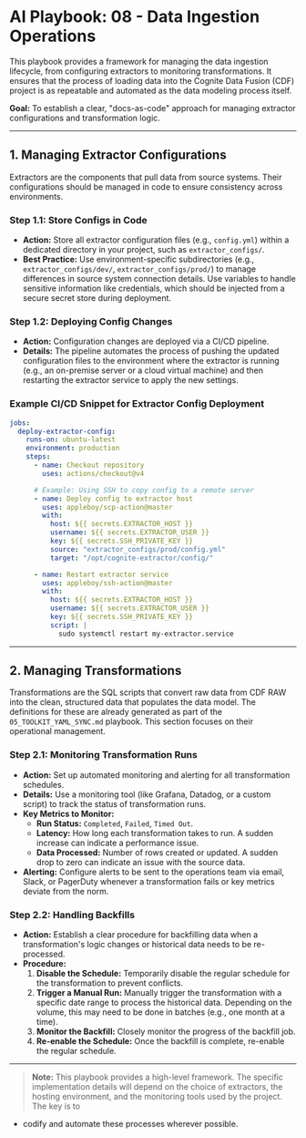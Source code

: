 # AI Playbook: 08 - Data Ingestion Operations

This playbook provides a framework for managing the data ingestion lifecycle,
from configuring extractors to monitoring transformations. It ensures that the
process of loading data into the Cognite Data Fusion (CDF) project is as
repeatable and automated as the data modeling process itself.

**Goal:** To establish a clear, "docs-as-code" approach for managing extractor
configurations and transformation logic.

______________________________________________________________________

## 1. Managing Extractor Configurations

Extractors are the components that pull data from source systems. Their
configurations should be managed in code to ensure consistency across
environments.

### Step 1.1: Store Configs in Code

- **Action:** Store all extractor configuration files (e.g., `config.yml`)
  within a dedicated directory in your project, such as `extractor_configs/`.
- **Best Practice:** Use environment-specific subdirectories (e.g.,
  `extractor_configs/dev/`, `extractor_configs/prod/`) to manage differences in
  source system connection details. Use variables to handle sensitive
  information like credentials, which should be injected from a secure secret
  store during deployment.

### Step 1.2: Deploying Config Changes

- **Action:** Configuration changes are deployed via a CI/CD pipeline.
- **Details:** The pipeline automates the process of pushing the updated
  configuration files to the environment where the extractor is running (e.g.,
  an on-premise server or a cloud virtual machine) and then restarting the
  extractor service to apply the new settings.

### Example CI/CD Snippet for Extractor Config Deployment

```yaml
jobs:
  deploy-extractor-config:
    runs-on: ubuntu-latest
    environment: production
    steps:
      - name: Checkout repository
        uses: actions/checkout@v4

      # Example: Using SSH to copy config to a remote server
      - name: Deploy config to extractor host
        uses: appleboy/scp-action@master
        with:
          host: ${{ secrets.EXTRACTOR_HOST }}
          username: ${{ secrets.EXTRACTOR_USER }}
          key: ${{ secrets.SSH_PRIVATE_KEY }}
          source: "extractor_configs/prod/config.yml"
          target: "/opt/cognite-extractor/config/"

      - name: Restart extractor service
        uses: appleboy/ssh-action@master
        with:
          host: ${{ secrets.EXTRACTOR_HOST }}
          username: ${{ secrets.EXTRACTOR_USER }}
          key: ${{ secrets.SSH_PRIVATE_KEY }}
          script: |
            sudo systemctl restart my-extractor.service
```

______________________________________________________________________

## 2. Managing Transformations

Transformations are the SQL scripts that convert raw data from CDF RAW into the
clean, structured data that populates the data model. The definitions for these
are already generated as part of the `05_TOOLKIT_YAML_SYNC.md` playbook. This
section focuses on their operational management.

### Step 2.1: Monitoring Transformation Runs

- **Action:** Set up automated monitoring and alerting for all transformation
  schedules.
- **Details:** Use a monitoring tool (like Grafana, Datadog, or a custom script)
  to track the status of transformation runs.
- **Key Metrics to Monitor:**
  - **Run Status:** `Completed`, `Failed`, `Timed Out`.
  - **Latency:** How long each transformation takes to run. A sudden increase
    can indicate a performance issue.
  - **Data Processed:** Number of rows created or updated. A sudden drop to zero
    can indicate an issue with the source data.
- **Alerting:** Configure alerts to be sent to the operations team via email,
  Slack, or PagerDuty whenever a transformation fails or key metrics deviate
  from the norm.

### Step 2.2: Handling Backfills

- **Action:** Establish a clear procedure for backfilling data when a
  transformation's logic changes or historical data needs to be re-processed.
- **Procedure:**
  1. **Disable the Schedule:** Temporarily disable the regular schedule for the
     transformation to prevent conflicts.
  1. **Trigger a Manual Run:** Manually trigger the transformation with a
     specific date range to process the historical data. Depending on the
     volume, this may need to be done in batches (e.g., one month at a time).
  1. **Monitor the Backfill:** Closely monitor the progress of the backfill job.
  1. **Re-enable the Schedule:** Once the backfill is complete, re-enable the
     regular schedule.

______________________________________________________________________

> **Note:** This playbook provides a high-level framework. The specific
> implementation details will depend on the choice of extractors, the hosting
> environment, and the monitoring tools used by the project. The key is to

- codify and automate these processes wherever possible.
